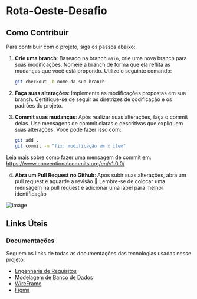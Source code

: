 # Rota-Oeste-Desafio

## Como Contribuir
Para contribuir com o projeto, siga os passos abaixo:

1. **Crie uma branch**: Baseado na branch `main`, crie uma nova branch para suas modificações. Nomeie a branch de forma que ela reflita as mudanças que você está propondo. Utilize o seguinte comando:

    ```bash
    git checkout -b nome-da-sua-branch
    ```

2. **Faça suas alterações**: Implemente as modificações propostas em sua branch. Certifique-se de seguir as diretrizes de codificação e os padrões do projeto.

3. **Commit suas mudanças**: Após realizar suas alterações, faça o commit delas. Use mensagens de commit claras e descritivas que expliquem suas alterações. Você pode fazer isso com:

    ```bash
    git add .
    git commit -m "fix: modificação em x item"
    ```
Leia mais sobre como fazer uma mensagem de commit em: https://www.conventionalcommits.org/en/v1.0.0/

4. **Abra um Pull Request no Github**: Após subir suas alterações, abra um pull request e aguarde a revisão 🎉
Lembre-se de colocar uma mensagem na pull request e adicionar uma label para melhor identificação

![image](https://github.com/InfoCorpUFMT/Ligeirao-FrontEnd/assets/97123796/de458a26-821c-435a-b8a6-ddecc761054b)

## Links Úteis

### Documentações

Seguem os links de todas as documentações das tecnologias usadas nesse projeto:

- [Engenharia de Requisitos](https://www.overleaf.com/read/zshdfftpkpzb#5e5158)
- [Modelagem de Banco de Dados](https://www.overleaf.com/read/mctdhnchkzjq#3d07ad)
- [WireFrame]()
- [Figma](https://www.figma.com/design/CjYwdrL9oQQUDsOn5ad2f1/Projeto---Dist.-de-Encargos?node-id=11-2&t=GGyOd9XYRZsrYcCT-1)
